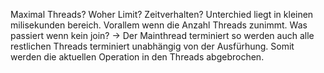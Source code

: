 Maximal Threads? Woher Limit?
Zeitverhalten? Unterchied liegt in kleinen milisekunden bereich. Vorallem wenn die Anzahl Threads zunimmt.
Was passiert wenn kein join? -> Der Mainthread terminiert so werden auch alle restlichen Threads terminiert unabhängig von der Ausfürhung.
	Somit werden die aktuellen Operation in den Threads abgebrochen. 
